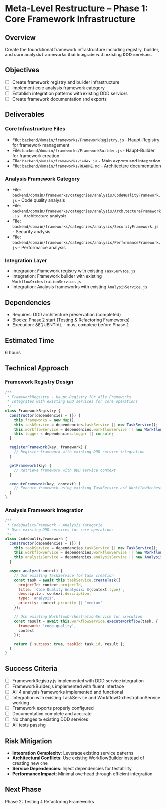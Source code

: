 # Meta-Level Restructure – Phase 1: Core Framework Infrastructure

## Overview
Create the foundational framework infrastructure including registry, builder, and core analysis frameworks that integrate with existing DDD services.

## Objectives
- [ ] Create framework registry and builder infrastructure
- [ ] Implement core analysis framework category
- [ ] Establish integration patterns with existing DDD services
- [ ] Create framework documentation and exports

## Deliverables

### Core Infrastructure Files
- File: `backend/domain/frameworks/FrameworkRegistry.js` - Haupt-Registry for framework management
- File: `backend/domain/frameworks/FrameworkBuilder.js` - Haupt-Builder for framework creation
- File: `backend/domain/frameworks/index.js` - Main exports and integration
- File: `backend/domain/frameworks/README.md` - Architecture documentation

### Analysis Framework Category
- File: `backend/domain/frameworks/categories/analysis/CodeQualityFramework.js` - Code quality analysis
- File: `backend/domain/frameworks/categories/analysis/ArchitectureFramework.js` - Architecture analysis
- File: `backend/domain/frameworks/categories/analysis/SecurityFramework.js` - Security analysis
- File: `backend/domain/frameworks/categories/analysis/PerformanceFramework.js` - Performance analysis

### Integration Layer
- Integration: Framework registry with existing `TaskService.js`
- Integration: Framework builder with existing `WorkflowOrchestrationService.js`
- Integration: Analysis frameworks with existing `AnalysisService.js`

## Dependencies
- Requires: DDD architecture preservation (completed)
- Blocks: Phase 2 start (Testing & Refactoring Frameworks)
- Execution: SEQUENTIAL - must complete before Phase 2

## Estimated Time
6 hours

## Technical Approach

### Framework Registry Design
```javascript
/**
 * FrameworkRegistry - Haupt-Registry für alle Frameworks
 * Integrates with existing DDD services for core operations
 */
class FrameworkRegistry {
  constructor(dependencies = {}) {
    this.frameworks = new Map();
    this.taskService = dependencies.taskService || new TaskService();
    this.workflowService = dependencies.workflowService || new WorkflowOrchestrationService();
    this.logger = dependencies.logger || console;
  }

  registerFramework(key, framework) {
    // Register framework with existing DDD service integration
  }

  getFramework(key) {
    // Retrieve framework with DDD service context
  }

  executeFramework(key, context) {
    // Execute framework using existing TaskService and WorkflowOrchestrationService
  }
}
```

### Analysis Framework Integration
```javascript
/**
 * CodeQualityFramework - Analysis Kategorie
 * Uses existing DDD services for core operations
 */
class CodeQualityFramework {
  constructor(dependencies = {}) {
    this.taskService = dependencies.taskService || new TaskService();
    this.workflowService = dependencies.workflowService || new WorkflowOrchestrationService();
    this.analysisService = dependencies.analysisService || new AnalysisService();
  }

  async analyze(context) {
    // Use existing TaskService for task creation
    const task = await this.taskService.createTask({
      projectId: context.projectId,
      title: `Code Quality Analysis: ${context.type}`,
      description: context.description,
      type: 'analysis',
      priority: context.priority || 'medium'
    });

    // Use existing WorkflowOrchestrationService for execution
    const result = await this.workflowService.executeWorkflow(task, {
      framework: 'code-quality',
      context
    });

    return { success: true, taskId: task.id, result };
  }
}
```

## Success Criteria
- [ ] FrameworkRegistry.js implemented with DDD service integration
- [ ] FrameworkBuilder.js implemented with fluent interface
- [ ] All 4 analysis frameworks implemented and functional
- [ ] Integration with existing TaskService and WorkflowOrchestrationService working
- [ ] Framework exports properly configured
- [ ] Documentation complete and accurate
- [ ] No changes to existing DDD services
- [ ] All tests passing

## Risk Mitigation
- **Integration Complexity**: Leverage existing service patterns
- **Architectural Conflicts**: Use existing WorkflowBuilder instead of creating new one
- **Service Dependencies**: Inject dependencies for testability
- **Performance Impact**: Minimal overhead through efficient integration

## Next Phase
Phase 2: Testing & Refactoring Frameworks 